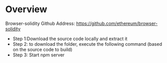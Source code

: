 # Overview
Browser-solidity Github Address: https://github.com/ethereum/browser-solidity

* Step 1:Download the source code locally and extract it
* Step 2: to download the folder, execute the following command (based on the source code to build)
* Step 3: Start npm server

